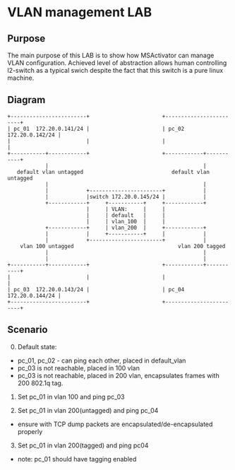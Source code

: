 # VLAN management LAB

## Purpose
The main purpose of this LAB is to show how MSActivator can manage VLAN configuration.
Achieved level of abstraction allows human controlling l2-switch as a typical swich despite the fact that this switch is a pure linux machine.

## Diagram

    +------------------------+                       +------------------------+
    | pc_01  172.20.0.141/24 |                       | pc_02  172.20.0.142/24 |
    |                        |                       |                        |
    +-----------+------------+                       +------------+-----------+
                |                                                 |
       default vlan untagged                            default vlan untagged
                |                                                 |
                |            +-----------------------+            |
                |            |switch 172.20.0.145/24 |            |
                +------------+     +-----------+     +------------+
                             |     | VLAN:     |     |
                             |     | default   |     |
                             |     | vlan_100  |     |
                +------------+     | vlan_200  |     +------------+
                |            |     +-----------+     |            |
                |            +-----------------------+            |
        vlan 100 untagged                                 vlan 200 tagged
                |                                                 |
                |                                                 |
    +-----------+------------+                       +------------+-----------+
    |                        |                       |                        |
    | pc_03  172.20.0.143/24 |                       | pc_04  172.20.0.144/24 |
    +------------------------+                       +------------------------+

## Scenario
0. Default state:
 - pc_01, pc_02 - can ping each other, placed in default_vlan
 - pc_03 is not reachable, placed in 100 vlan
 - pc_03 is not reachable, placed in 200 vlan, encapsulates frames with 200 802.1q tag.

1. Set pc_01 in vlan 100 and ping pc_03

2. Set pc_01 in vlan 200(untagged) and ping pc_04
 - ensure with TCP dump packets are encapsulated/de-encapsulated properly

3. Set pc_01 in vlan 200(tagged) and ping pc04
 - note: pc_01 should have tagging enabled
